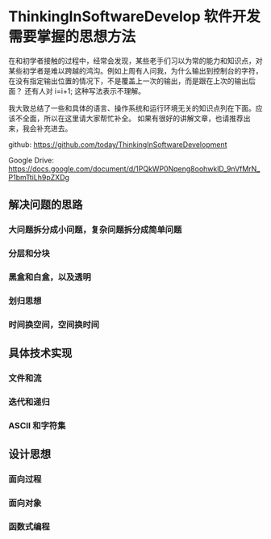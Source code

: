 # ThinkingInSoftwareDevelop 软件开发需要掌握的思想方法
在和初学者接触的过程中，经常会发现，某些老手们习以为常的能力和知识点，对某些初学者是难以跨越的鸿沟。例如上周有人问我，为什么输出到控制台的字符，在没有指定输出位置的情况下，不是覆盖上一次的输出，而是跟在上次的输出后面？ 还有人对 i=i+1; 这种写法表示不理解。

我大致总结了一些和具体的语言、操作系统和运行环境无关的知识点列在下面。应该不全面，所以在这里请大家帮忙补全。 如果有很好的讲解文章，也请推荐出来，我会补充进去。

github: https://github.com/today/ThinkingInSoftwareDevelopment

Google Drive: https://docs.google.com/document/d/1PQkWP0Nqeng8oohwklD_9nVfMrN_P1bmTtiLh9pZXDg 

## 解决问题的思路
### 大问题拆分成小问题，复杂问题拆分成简单问题


### 分层和分块


### 黑盒和白盒，以及透明


### 划归思想


### 时间换空间，空间换时间




## 具体技术实现
### 文件和流



### 迭代和递归



### ASCII 和字符集




## 设计思想
### 面向过程


### 面向对象


### 函数式编程
